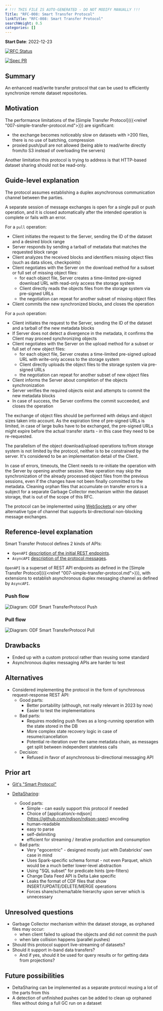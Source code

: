 ```yaml
---
# !!! THIS FILE IS AUTO-GENERATED - DO NOT MODIFY MANUALLY !!!
Title: "RFC-008: Smart Transfer Protocol"
linkTitle: "RFC-008: Smart Transfer Protocol"
searchWeight: 0.5
categories: []
---
```


**Start Date**: 2022-12-23

[![RFC Status](https://img.shields.io/github/issues/detail/state/kamu-data/open-data-fabric/35?label=RFC%20Status)](https://github.com/kamu-data/open-data-fabric/issues/35)

[![Spec PR](https://img.shields.io/github/pulls/detail/state/kamu-data/open-data-fabric/38?label=Spec%20PR)](https://github.com/kamu-data/open-data-fabric/pull/38)


## Summary

An enhanced read/write transfer protocol that can be used to efficiently synchronize remote dataset repositories.


## Motivation

The performance limitations of the [Simple Transfer Protocol]({{<relref "007-simple-transfer-protocol.md">}}) are significant:
- the exchange becomes noticeably slow on datasets with >200 files, there is no use of batching, compression
- proxied push/pull are not allowed (being able to read/write directly from/to S3 instead of overloading the servers)

Another limitation this protocol is trying to address is that HTTP-based dataset sharing should not be read-only.


## Guide-level explanation

The protocol assumes establishing a duplex asynchronous communication channel between the parties.

A separate session of message exchanges is open for a single pull or push operation, 
and it is closed automatically after the intended operation is complete or fails with an error.

For a `pull` operation:
- Client initiates the request to the Server, sending the ID of the dataset and a desired block range
- Server responds by sending a tarball of metadata that matches the requested block range
- Client analyzes the received blocks and identifiers missing object files (such as data slices, checkpoints)
- Client negotiates with the Server on the download method for a subset or full set of missing object files:
   - for each object file, Server creates a time-limited pre-signed download URL with read-only access the storage system
   - Client directly reads the objects files from the storage system via pre-signed URLs
   - the negotiation can repeat for another subset of missing object files
- Client commits the new synchronized blocks, and closes the operation

For a `push` operation:
- Client initiates the request to the Server, sending the ID of the dataset and a tarball of the new metadata blocks
- If Server does not detect a divergence in the metadata, it confirms the Client may proceed synchronizing objects
- Client negotiates with the Server on the upload method for a subset or full set of new object files:
   - for each object file, Server creates a time-limited pre-signed upload URL with write-only access to the storage system
   - Client directly uploads the object files to the storage system via pre-signed URLs
   - the negotiation can repeat for another subset of new object files
- Client informs the Server about completion of the objects synchronization
- Server verifies the required objects exist and attempts to commit the new metadata blocks
- In case of success, the Server confirms the commit succeeded, and closes the operation

The exchange of object files should be performed with delays and object sizes taken into account.
As the expiration time of pre-signed URLs is limited, in case of large bulks have to be exchanged,
the pre-signed URLs might expire before the actual transfer starts - in this case they need to be re-requested.

The parallelism of the object download/upload operations to/from storage system is not limited by the protocol,
neither is to be constrained by the server. It's considered to be an implementation detail of the Client.

In case of errors, timeouts, the Client needs to re-initiate the operation with the Server by opening another session.
New operation may skip the synchronization of the already processed object files from the previous sessions, 
even if the changes have not been finally committed to the metadata. Cleaning orphan files that accumulate on transfer errors
is a subject for a separate Garbage Collector mechanism within the dataset storage, that is out of the scope of this RFC.

The protocol can be implemented using [WebSockets](https://websockets.spec.whatwg.org//) or any other 
alternative type of channel that supports bi-directional non-blocking message exchanges.


## Reference-level explanation

Smart Transfer Protocol defines 2 kinds of APIs:
 - `OpenAPI` [description of the initial REST endpoints](../protocols/smart-transfer-protocol.openapi.yaml).
 - `AsyncAPI` [description of the protocol messages](../protocols/smart-transfer-protocol.asyncapi.yaml).

`OpenAPI` is a superset of REST API endpoints as defined in the 
[Simple Transfer Protocol]({{<relref "007-simple-transfer-protocol.md">}}), with extensions to establish 
asynchronous duplex messaging channel as defined by `AsyncAPI`.

### Push flow

![Diagram: ODF Smart TransferProtocol Push](../images/smart_transfer_protocol_push.svg)

### Pull flow

![Diagram: ODF Smart TransferProtocol Pull](../images/smart_transfer_protocol_pull.svg)


## Drawbacks

- Ended up with a custom protocol rather than reusing some standard
- Asynchronous duplex messaging APIs are harder to test


## Alternatives

- Considered implementing the protocol in the form of synchronous request-response REST API:
   - Good parts:
     - Better portability (although, not really relevant in 2023 by now)
     - Easier to test the implementations
   - Bad parts:
     - Requires modeling push flows as a long-running operation with the state stored in the DB
     - More complex state recovery logic in case of resume/cancellation
     - Potential re-iteration over the same metadata chain, as messages get split between independent stateless calls
   - Decision:
     - Refused in favor of asynchronous bi-directional messaging API


## Prior art

- [Git's "Smart Protocol"](https://git-scm.com/book/en/v2/Git-Internals-Transfer-Protocols)

- [DeltaSharing](https://github.com/delta-io/delta-sharing/blob/main/PROTOCOL.md):
   - Good parts:
     - Simple - can easily support this protocol if needed
     - Choice of [application/x-ndjson] (https://github.com/ndjson/ndjson-spec) encoding
     - human-readable
     - easy to parse
     - self-delimiting
     - efficient for streaming / iterative production and consumption
   - Bad parts:
     - Very "egocentric" - designed mostly just with Databricks' own case in mind
     - Uses Spark-specific schema format - not even Parquet, which would be a much better lower-level abstraction
     - Using "SQL subset" for predicate hints (pre-filters)
     - Change Data Feed API is Delta Lake specific
     - Leaks the format of CDF files that show INSERT/UPDATE/DELETE/MERGE operations
     - Forces share/schema/table hierarchy upon server which is unnecessary


## Unresolved questions
- Garbage Collector mechanism within the dataset storage, as orphaned files may occur:
   - when client failed to upload the objects and did not commit the push
   - when late collision happens (parallel pushes)
- Should this protocol support live-streaming of datasets?
- Should it support in-band data transfers?
  - And if yes, should it be used for query results or for getting data from projections?


## Future possibilities

- DeltaSharing can be implemented as a separate protocol reusing a lot of the parts from this
- A detection of unfinished pushes can be added to clean up orphaned files without doing a full GC run on a dataset